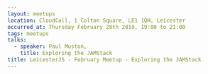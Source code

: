 ```yaml
---
layout: meetups
location: CloudCall, 1 Colton Square, LE1 1QH, Leicester
occurred_at: Thursday February 28th 2019, 19:00 to 21:00
tags: meetups
talks:
  - speaker: Paul Muston,
    title: Exploring the JAMStack
title: LeicesterJS - February Meetup - Exploring the JAMStack
---
```


